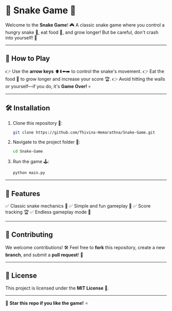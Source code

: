 # 🐍 Snake Game 🍎

Welcome to the **Snake  Game**! 🎮 A classic snake game where you control a hungry snake 🐍, eat food 🍏, and grow longer! But be careful, don't crash into yourself! 🚧

---

## 📜 How to Play
👉 Use the **arrow keys** ⬆️⬇️⬅️➡️ to control the snake's movement.
👉 Eat the food 🍎 to grow longer and increase your score 🏆.
👉 Avoid hitting the walls or yourself—if you do, it's **Game Over!** 💀

---

## 🛠️ Installation
1. Clone this repository 📂:
   ```bash
   git clone https://github.com/Thivina-Hemarathna/Snake-Game.git
   ```
2. Navigate to the project folder 📁:
   ```bash
   cd Snake-Game
   ```
3. Run the game 🕹️:
   ```bash
   python main.py
   ```

---

## 🚀 Features
✅ Classic snake mechanics 🐍
✅ Simple and fun gameplay 🎉
✅ Score tracking 🏆
✅ Endless gameplay mode 🔄

---


## 🤝 Contributing
We welcome contributions! 🛠️ Feel free to **fork** this repository, create a new **branch**, and submit a **pull request**! 🚀

---

## 📜 License
This project is licensed under the **MIT License** 📄.

---


🌟 **Star this repo if you like the game!** ⭐

